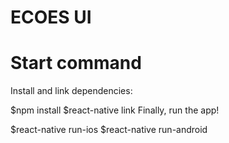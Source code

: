 # ECOES UI 

# Start command

Install and link dependencies:

$npm install
$react-native link
Finally, run the app!

$react-native run-ios
$react-native run-android